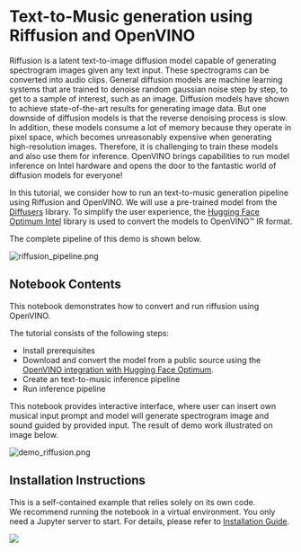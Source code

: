 # Text-to-Music generation using Riffusion and OpenVINO

Riffusion is a latent text-to-image diffusion model capable of generating spectrogram images given any text input. These spectrograms can be converted into audio clips.
General diffusion models are machine learning systems that are trained to denoise random gaussian noise step by step, to get to a sample of interest, such as an image.
Diffusion models have shown to achieve state-of-the-art results for generating image data. But one downside of diffusion models is that the reverse denoising process is slow. In addition, these models consume a lot of memory because they operate in pixel space, which becomes unreasonably expensive when generating high-resolution images. Therefore, it is challenging to train these models and also use them for inference. OpenVINO brings capabilities to run model inference on Intel hardware and opens the door to the fantastic world of diffusion models for everyone!

In this tutorial, we consider how to run an text-to-music generation pipeline using Riffusion and OpenVINO. We will use a pre-trained model from the [Diffusers](https://huggingface.co/docs/diffusers/index) library. To simplify the user experience, the [Hugging Face Optimum Intel](https://huggingface.co/docs/optimum/intel/index) library is used to convert the models to OpenVINO™ IR format.

The complete pipeline of this demo is shown below.

![riffusion_pipeline.png](https://github.com/openvinotoolkit/openvino_notebooks/assets/29454499/3de12c6b-23ef-4953-aeda-5785108990b9)

## Notebook Contents

This notebook demonstrates how to convert and run riffusion using OpenVINO.

The tutorial consists of the following steps:

- Install prerequisites
- Download and convert the model from a public source using the [OpenVINO integration with Hugging Face Optimum](https://huggingface.co/blog/openvino).
- Create an text-to-music inference pipeline
- Run inference pipeline


This notebook provides interactive interface, where user can insert own musical input prompt and model will generate spectrogram image and sound guided by provided input. The result of demo work illustrated on image below.

![demo_riffusion.png](https://github.com/openvinotoolkit/openvino_notebooks/assets/29454499/d14743bd-d5de-4527-9000-f6090d86e9ac)

## Installation Instructions

This is a self-contained example that relies solely on its own code.</br>
We recommend running the notebook in a virtual environment. You only need a Jupyter server to start.
For details, please refer to [Installation Guide](../../README.md).

<img referrerpolicy="no-referrer-when-downgrade" src="https://static.scarf.sh/a.png?x-pxid=5b5a4db0-7875-4bfb-bdbd-01698b5b1a77&file=notebooks/riffusion-text-to-music/README.md" />
